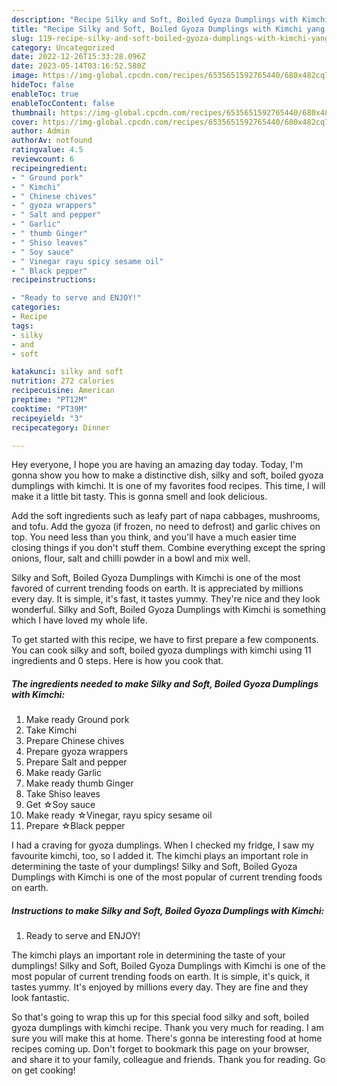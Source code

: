 ```yaml
---
description: "Recipe Silky and Soft, Boiled Gyoza Dumplings with Kimchi yang Very Delicious"
title: "Recipe Silky and Soft, Boiled Gyoza Dumplings with Kimchi yang Very Delicious"
slug: 119-recipe-silky-and-soft-boiled-gyoza-dumplings-with-kimchi-yang-very-delicious
category: Uncategorized
date: 2022-12-26T15:33:28.096Z
date: 2023-05-14T03:16:52.580Z
image: https://img-global.cpcdn.com/recipes/6535651592765440/680x482cq70/silky-and-soft-boiled-gyoza-dumplings-with-kimchi-recipe-main-photo.jpg
hideToc: false
enableToc: true
enableTocContent: false
thumbnail: https://img-global.cpcdn.com/recipes/6535651592765440/680x482cq70/silky-and-soft-boiled-gyoza-dumplings-with-kimchi-recipe-main-photo.jpg
cover: https://img-global.cpcdn.com/recipes/6535651592765440/680x482cq70/silky-and-soft-boiled-gyoza-dumplings-with-kimchi-recipe-main-photo.jpg
author: Admin
authorAv: notfound
ratingvalue: 4.5
reviewcount: 6
recipeingredient:
- " Ground pork"
- " Kimchi"
- " Chinese chives"
- " gyoza wrappers"
- " Salt and pepper"
- " Garlic"
- " thumb Ginger"
- " Shiso leaves"
- " Soy sauce"
- " Vinegar rayu spicy sesame oil"
- " Black pepper"
recipeinstructions:

- "Ready to serve and ENJOY!"
categories:
- Recipe
tags:
- silky
- and
- soft

katakunci: silky and soft 
nutrition: 272 calories
recipecuisine: American
preptime: "PT12M"
cooktime: "PT39M"
recipeyield: "3"
recipecategory: Dinner

---
```



Hey everyone, I hope you are having an amazing day today. Today, I'm gonna show you how to make a distinctive dish, silky and soft, boiled gyoza dumplings with kimchi. It is one of my favorites food recipes. This time, I will make it a little bit tasty. This is gonna smell and look delicious.

Add the soft ingredients such as leafy part of napa cabbages, mushrooms, and tofu. Add the gyoza (if frozen, no need to defrost) and garlic chives on top. You need less than you think, and you&#39;ll have a much easier time closing things if you don&#39;t stuff them. Combine everything except the spring onions, flour, salt and chilli powder in a bowl and mix well.

Silky and Soft, Boiled Gyoza Dumplings with Kimchi is one of the most favored of current trending foods on earth. It is appreciated by millions every day. It is simple, it's fast, it tastes yummy. They're nice and they look wonderful. Silky and Soft, Boiled Gyoza Dumplings with Kimchi is something which I have loved my whole life.


To get started with this recipe, we have to first prepare a few components. You can cook silky and soft, boiled gyoza dumplings with kimchi using 11 ingredients and 0 steps. Here is how you cook that.

<!--inarticleads1-->

##### The ingredients needed to make Silky and Soft, Boiled Gyoza Dumplings with Kimchi:

1. Make ready  Ground pork
1. Take  Kimchi
1. Prepare  Chinese chives
1. Prepare  gyoza wrappers
1. Prepare  Salt and pepper
1. Make ready  Garlic
1. Make ready  thumb Ginger
1. Take  Shiso leaves
1. Get  ☆Soy sauce
1. Make ready  ☆Vinegar, rayu spicy sesame oil
1. Prepare  ☆Black pepper


I had a craving for gyoza dumplings. When I checked my fridge, I saw my favourite kimchi, too, so I added it. The kimchi plays an important role in determining the taste of your dumplings! Silky and Soft, Boiled Gyoza Dumplings with Kimchi is one of the most popular of current trending foods on earth. 

<!--inarticleads2-->

##### Instructions to make Silky and Soft, Boiled Gyoza Dumplings with Kimchi:


1. Ready to serve and ENJOY!

The kimchi plays an important role in determining the taste of your dumplings! Silky and Soft, Boiled Gyoza Dumplings with Kimchi is one of the most popular of current trending foods on earth. It is simple, it&#39;s quick, it tastes yummy. It&#39;s enjoyed by millions every day. They are fine and they look fantastic. 

So that's going to wrap this up for this special food silky and soft, boiled gyoza dumplings with kimchi recipe. Thank you very much for reading. I am sure you will make this at home. There's gonna be interesting food at home recipes coming up. Don't forget to bookmark this page on your browser, and share it to your family, colleague and friends. Thank you for reading. Go on get cooking!
